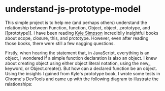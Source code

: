 understand-js-prototype-model
=============================

This simple project is to help me (and perhaps others) understand the relationship between Function, function, Object, object, .prototype, and [[prototype]]. I have been reading [Kyle Simpson](https://github.com/getify/You-Dont-Know-JS) incrediblly insightful books about scope, closure, this, and prototype. However, even after reading those books, there were still a few nagging questions. 

Firstly, when hearing the statement that, in JavaScript, everything is an object, I wondered if a simple function declaration is also an object. I knew about creating object using either object literal notation, using the new_ keyword, or Object.create(). But how can a declared function be an object. Using the insights I gained from Kyle's prototype book, I wrote some tests in Chrome's DevTools and came up with the following diagram to illustrate the relationships: 
